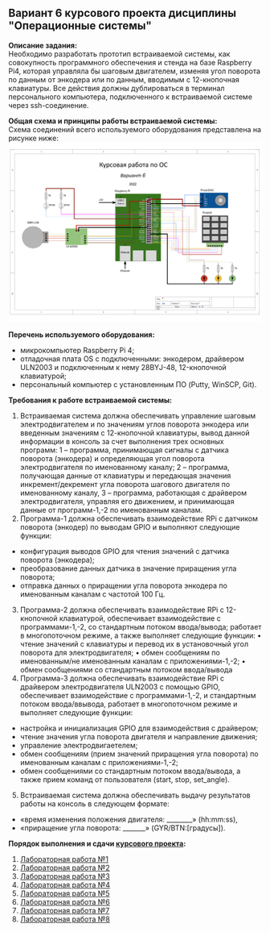 ## Вариант 6 курсового проекта дисциплины "Операционные системы"

__Описание задания:__  
Необходимо разработать прототип встраиваемой системы, как совокупность программного обеспечения и стенда на базе Raspberry Pi4, которая управляла бы шаговым двигателем, изменяя угол поворота по данным от энкодера или по данным, вводимым с 12-кнопочная клавиатуры. Все действия должны дублироваться в терминал персонального компьютера, подключенного к встраиваемой системе через ssh-соединение.   

__Общая схема и принципы работы встраиваемой системы:__  
Схема соединений всего используемого оборудования представлена на рисунке ниже:  
![Схема варианта 6](Вариант6-1.png)


__Перечень используемого оборудования:__
* микрокомпьютер Raspberry Pi 4;
* отладочная плата OS с подключенными: энкодером, драйвером ULN2003 и подключенным к нему 28BYJ-48, 12-кнопочной клавиатурой;
* персональный компьютер c установленным ПО (Putty, WinSCP, Git).

__Требования к работе встраиваемой системы:__  
1. Встраиваемая система должна обеспечивать управление шаговым электродвигателем и по значениям углов поворота энкодера или введенным значениям с 12-кнопочной клавиатуры, вывод данной информации в консоль за счет выполнения трех основных программ: 1 – программа, принимающая сигналы с датчика поворота (энкодера) и определяющая угол поворота электродвигателя по именованному каналу; 2 – программа, получающая данные от клавиатуры и передающая значения инкремент/декремент угла поворота шагового двигателя по именованному каналу, 3 – программа, работающая с драйвером электродвигателя, управляя его движением, и принимающая данные от программ-1,-2 по именованным каналам.
2. Программа-1 должна обеспечивать взаимодействие RPi с датчиком поворота (энкодер) по выводам GPIO и выполняют следующие функции:
* конфигурация выводов GPIO для чтения значений с датчика поворота (энкодера);
* преобразование данных датчика в значение приращения угла поворота;
* отправка данных о приращении угла поворота энкодера по именованным каналам с частотой 100 Гц.
3. Программа-2 должна обеспечивать взаимодействие RPi с 12-кнопочной клавиатурой, обеспечивает взаимодействие с программами-1,-2, со стандартным потоком ввода/вывода; работает в многопоточном режиме, а также выполняет следующие функции:
•	чтение значений с клавиатуры и перевод их в установочный угол поворота для электродвигателя;
•	обмен сообщениям по именованным/не именованным каналам с приложениями-1,-2;
•	обмен сообщениями со стандартным потоком ввода/вывода
4. Программа-3 должна обеспечивать взаимодействие RPi с драйвером электродвигателя ULN2003 с помощью GPIO, обеспечивает взаимодействие с программами-1,-2, и стандартным потоком ввода/ввывода, работает в многопоточном режиме и выполняет следующие функции:
* настройка и инициализация GPIO для взаимодействия с драйвером;
* чтение значения угла поворота двигателя и направление движения;
* управление электродвигаетелем;
* обмен сообщениям (прием значений приращения угла поворота) по именованным каналам с приложениями-1,-2;
* обмен сообщениями со стандартным потоком ввода/вывода, а также прием команд от пользователя (start, stop, set_angle).
5. Встраиваемая система должна обеспечивать выдачу результатов работы на консоль в следующем формате:
* «время изменения положения двигателя: ________» (hh:mm:ss), 
* «приращение угла поворота: _______» (GYR/BTN:[градусы]).


__Порядок выполнения и сдачи [курсового проекта](task_v06.md):__
1. [Лабораторная работа №1](lab_01.md)
2. [Лабораторная работа №2](lab_02.md)
3. [Лабораторная работа №3](lab_03.md)
4. [Лабораторная работа №4](lab_04.md)
5. [Лабораторная работа №5](lab_05.md)
6. [Лабораторная работа №6](lab_06.md)
7. [Лабораторная работа №7](lab_07.md)
8. [Лабораторная работа №8](lab_08.md)


